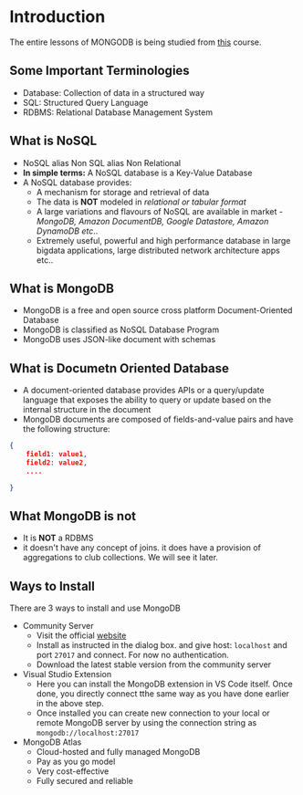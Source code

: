 # Introduction

The entire lessons of MONGODB is being studied from [this](https://www.youtube.com/watch?v=Ya0H-7A5cE4&list=PLp50dWW_m40UWFSV6PTgYzciZJIxgHy7Q&t=0s) course.

## Some Important Terminologies

- Database: Collection of data in a structured way
- SQL: Structured Query Language
- RDBMS: Relational Database Management System

## What is NoSQL

- NoSQL alias Non SQL alias Non Relational
- **In simple terms:** A NoSQL database is a Key-Value Database
- A NoSQL database provides:
  - A mechanism for storage and retrieval of data
  - The data is **NOT** modeled in _relational or tabular format_
  - A large variations and flavours of NoSQL are available in market - _MongoDB, Amazon DocumentDB, Google Datastore, Amazon DynamoDB etc_..
  - Extremely useful, powerful and high performance database in large bigdata applications, large distributed network architecture apps etc..

## What is MongoDB

- MongoDB is a free and open source cross platform Document-Oriented Database
- MongoDB is classified as NoSQL Database Program
- MongoDB uses JSON-like document with schemas

## What is Documetn Oriented Database

- A document-oriented database provides APIs or a query/update language that exposes the ability to query or update based on the internal structure in the document
- MongoDB documents are composed of fields-and-value pairs and have the following structure:

```json
{
    field1: value1,
    field2: value2,
    ....

}
```

## What MongoDB is not

- It is **NOT** a RDBMS
- it doesn't have any concept of joins. it does have a provision of aggregations to club collections. We will see it later.

## Ways to Install

There are 3 ways to install and use MongoDB

- Community Server
  - Visit the official [website](https://www.mongodb.com/try/download/community)
  - Install as instructed in the dialog box. and give host: `localhost` and port `27017` and connect. For now no authentication.
  - Download the latest stable version from the community server
- Visual Studio Extension
  - Here you can install the MongoDB extension in VS Code itself. Once done, you directly connect tthe same way as you have done earlier in the above step.
  - Once installed you can create new connection to your local or remote MongoDB server by using the connection string as `mongodb://localhost:27017`
- MongoDB Atlas
  - Cloud-hosted and fully managed MongoDB
  - Pay as you go model
  - Very cost-effective
  - Fully secured and reliable
